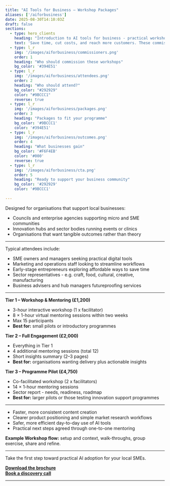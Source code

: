 ```yaml
---
title: "AI Tools for Business – Workshop Packages"
aliases: ['/aiforbusiness']
date: 2025-08-30T14:10:03Z
draft: false
sections:
  - type: hero_clients
    heading: "Introduction to AI tools for business - practical workshops for your community"
    text: 'Save time, cut costs, and reach more customers. These commissioned workshops help councils, enterprise agencies, and hubs deliver real value to their SME communities with practical, hands-on AI training.'
  - type: l_r
    img: '/images/aiforbusiness/commissioners.png'
    order: 1
    heading: "Who should commission these workshops"
    bg_color: '#394E51'
  - type: l_r
    img: '/images/aiforbusiness/attendees.png'
    order: 2
    heading: "Who should attend?"
    bg_color: "#292929"
    color: "#9BCCC1"
    reverse: true
  - type: l_r
    img: '/images/aiforbusiness/packages.png'
    order: 3
    heading: "Packages to fit your programme"
    bg_color: '#9BCCC1'
    color: '#394E51'
  - type: l_r
    img: '/images/aiforbusiness/outcomes.png'
    order: 4
    heading: "What businesses gain"
    bg_color: '#F6F4EB'
    color: '#000'
    reverse: true
  - type: l_r
    img: '/images/aiforbusiness/cta.png'
    order: 5
    heading: "Ready to support your business community"
    bg_color: '#292929'
    color: '#9BCCC1'
    
---
```


Designed for organisations that support local businesses:
- Councils and enterprise agencies supporting micro and SME communities
- Innovation hubs and sector bodies running events or clinics
- Organisations that want tangible outcomes rather than theory

---

Typical attendees include:
- SME owners and managers seeking practical digital tools
- Marketing and operations staff looking to streamline workflows
- Early-stage entrepreneurs exploring affordable ways to save time
- Sector representatives - e.g. craft, food, cultural, creative, manufacturing
- Business advisers and hub managers futureproofing services


---

**Tier 1 – Workshop & Mentoring (£1,200)**  
- 3-hour interactive workshop (1 x facilitator)  
- 8 × 1-hour virtual mentoring sessions within two weeks  
- Max 15 participants  
- **Best for:** small pilots or introductory programmes

**Tier 2 – Full Engagement (£2,000)**  
- Everything in Tier 1  
- 4 additional mentoring sessions (total 12)  
- Short insights summary (2–3 pages)  
- **Best for:** organisations wanting delivery plus actionable insights

**Tier 3 – Programme Pilot (£4,750)**  
- Co-facilitated workshop (2 x facilitators)  
- 14 × 1-hour mentoring sessions  
- Sector report - needs, readiness, roadmap  
- **Best for:** larger pilots or those testing innovation support programmes

---

- Faster, more consistent content creation  
- Clearer product positioning and simple market research workflows  
- Safer, more efficient day-to-day use of AI tools  
- Practical next steps agreed through one-to-one mentoring  

**Example Workshop flow:** setup and context, walk-throughs, group exercise, share and refine.

---

Take the first step toward practical AI adoption for your local SMEs.

**[Download the brochure](https://flaxandteal.co.uk/AI%20for%20Business%20Workshop%20Packages.pdf)**  
**[Book a discovery call](mailto:info@flaxandteal.co.uk)**

---


